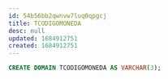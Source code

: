 ```yaml
---
id: 54b56bb2qwnvw7luq0qpgcj
title: TCODIGOMONEDA
desc: null
updated: 1684912751
created: 1684912751
---
```



```sql
CREATE DOMAIN TCODIGOMONEDA AS VARCHAR(3);
```
